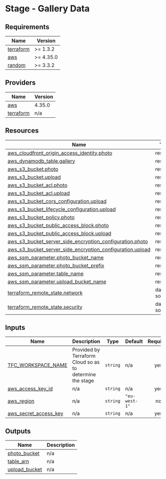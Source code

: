 # Stage - Gallery Data

<!-- BEGIN_TF_DOCS -->
## Requirements

| Name | Version |
|------|---------|
| <a name="requirement_terraform"></a> [terraform](#requirement\_terraform) | >= 1.3.2 |
| <a name="requirement_aws"></a> [aws](#requirement\_aws) | >= 4.35.0 |
| <a name="requirement_random"></a> [random](#requirement\_random) | >= 3.3.2 |

## Providers

| Name | Version |
|------|---------|
| <a name="provider_aws"></a> [aws](#provider\_aws) | 4.35.0 |
| <a name="provider_terraform"></a> [terraform](#provider\_terraform) | n/a |

## Resources

| Name | Type |
|------|------|
| [aws_cloudfront_origin_access_identity.photo](https://registry.terraform.io/providers/hashicorp/aws/latest/docs/resources/cloudfront_origin_access_identity) | resource |
| [aws_dynamodb_table.gallery](https://registry.terraform.io/providers/hashicorp/aws/latest/docs/resources/dynamodb_table) | resource |
| [aws_s3_bucket.photo](https://registry.terraform.io/providers/hashicorp/aws/latest/docs/resources/s3_bucket) | resource |
| [aws_s3_bucket.upload](https://registry.terraform.io/providers/hashicorp/aws/latest/docs/resources/s3_bucket) | resource |
| [aws_s3_bucket_acl.photo](https://registry.terraform.io/providers/hashicorp/aws/latest/docs/resources/s3_bucket_acl) | resource |
| [aws_s3_bucket_acl.upload](https://registry.terraform.io/providers/hashicorp/aws/latest/docs/resources/s3_bucket_acl) | resource |
| [aws_s3_bucket_cors_configuration.upload](https://registry.terraform.io/providers/hashicorp/aws/latest/docs/resources/s3_bucket_cors_configuration) | resource |
| [aws_s3_bucket_lifecycle_configuration.upload](https://registry.terraform.io/providers/hashicorp/aws/latest/docs/resources/s3_bucket_lifecycle_configuration) | resource |
| [aws_s3_bucket_policy.photo](https://registry.terraform.io/providers/hashicorp/aws/latest/docs/resources/s3_bucket_policy) | resource |
| [aws_s3_bucket_public_access_block.photo](https://registry.terraform.io/providers/hashicorp/aws/latest/docs/resources/s3_bucket_public_access_block) | resource |
| [aws_s3_bucket_public_access_block.upload](https://registry.terraform.io/providers/hashicorp/aws/latest/docs/resources/s3_bucket_public_access_block) | resource |
| [aws_s3_bucket_server_side_encryption_configuration.photo](https://registry.terraform.io/providers/hashicorp/aws/latest/docs/resources/s3_bucket_server_side_encryption_configuration) | resource |
| [aws_s3_bucket_server_side_encryption_configuration.upload](https://registry.terraform.io/providers/hashicorp/aws/latest/docs/resources/s3_bucket_server_side_encryption_configuration) | resource |
| [aws_ssm_parameter.photo_bucket_name](https://registry.terraform.io/providers/hashicorp/aws/latest/docs/resources/ssm_parameter) | resource |
| [aws_ssm_parameter.photo_bucket_prefix](https://registry.terraform.io/providers/hashicorp/aws/latest/docs/resources/ssm_parameter) | resource |
| [aws_ssm_parameter.table_name](https://registry.terraform.io/providers/hashicorp/aws/latest/docs/resources/ssm_parameter) | resource |
| [aws_ssm_parameter.upload_bucket_name](https://registry.terraform.io/providers/hashicorp/aws/latest/docs/resources/ssm_parameter) | resource |
| [terraform_remote_state.network](https://registry.terraform.io/providers/hashicorp/terraform/latest/docs/data-sources/remote_state) | data source |
| [terraform_remote_state.security](https://registry.terraform.io/providers/hashicorp/terraform/latest/docs/data-sources/remote_state) | data source |

## Inputs

| Name | Description | Type | Default | Required |
|------|-------------|------|---------|:--------:|
| <a name="input_TFC_WORKSPACE_NAME"></a> [TFC\_WORKSPACE\_NAME](#input\_TFC\_WORKSPACE\_NAME) | Provided by Terraform Cloud so as to determine the stage | `string` | n/a | yes |
| <a name="input_aws_access_key_id"></a> [aws\_access\_key\_id](#input\_aws\_access\_key\_id) | n/a | `string` | n/a | yes |
| <a name="input_aws_region"></a> [aws\_region](#input\_aws\_region) | n/a | `string` | `"eu-west-1"` | no |
| <a name="input_aws_secret_access_key"></a> [aws\_secret\_access\_key](#input\_aws\_secret\_access\_key) | n/a | `string` | n/a | yes |

## Outputs

| Name | Description |
|------|-------------|
| <a name="output_photo_bucket"></a> [photo\_bucket](#output\_photo\_bucket) | n/a |
| <a name="output_table_arn"></a> [table\_arn](#output\_table\_arn) | n/a |
| <a name="output_upload_bucket"></a> [upload\_bucket](#output\_upload\_bucket) | n/a |
<!-- END_TF_DOCS -->